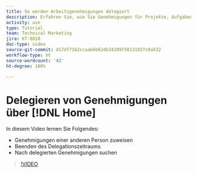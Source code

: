 ```yaml
---
title: So werden Arbeitsgenehmigungen delegiert
description: Erfahren Sie, wie Sie Genehmigungen für Projekte, Aufgaben, Probleme und Zeiterfassungen an andere Benutzende delegieren können.
activity: use
type: Tutorial
team: Technical Marketing
jira: KT-8810
doc-type: video
source-git-commit: d17df7162ccaab6b62db34209f50131927c0a532
workflow-type: ht
source-wordcount: '42'
ht-degree: 100%

---
```


# Delegieren von Genehmigungen über [!DNL Home]

In diesem Video lernen Sie Folgendes:

* Genehmigungen einer anderen Person zuweisen
* Beenden des Delegationszeitraums
* Nach delegierten Genehmigungen suchen

>[!VIDEO](https://video.tv.adobe.com/v/336094/?quality=12&learn=on&enablevpops)

<!---
learn more URLS
Delegate approval request
--->
